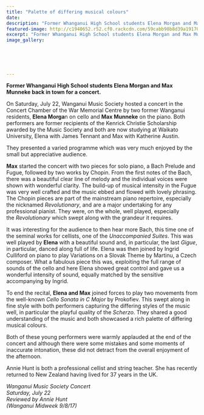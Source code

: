 ```yaml
---
title: "Palette of differing musical colours"
date: 
description: "Former Whanganui High School students Elena Morgan and Max Munneke back in town for a concert..."
featured-image: http://c1940652.r52.cf0.rackcdn.com/59cabb98b8d39a19170003b6/Max--Elena-together.jpg
excerpt: "Former Whanganui High School students Elena Morgan and Max Munneke back in town for a concert."
image_gallery:
    
    
    
    
    
---
```


<p class="element element-paragraph"><strong>Former Whanganui High School students&nbsp;Elena Morgan and&nbsp;Max Munneke back in town for a concert.</strong></p>
<p class="element element-paragraph">On Saturday, July 22, Wanganui Music Society hosted a concert in the Concert Chamber of the War Memorial Centre by two former Wanganui residents, <strong>Elena Morga</strong>n on cello and <strong>Max Munneke</strong> on the piano. Both performers are former recipients of the Kenrick Christie Scholarship awarded by the Music Society and both are now studying at Waikato University, Elena with James Tennant and Max with Katherine Austin.</p>
<p class="element element-paragraph">They presented a varied programme which was very much enjoyed by the small but appreciative audience.</p>
<p class="element element-paragraph"><span><strong>Max</strong> started the concert with two pieces for solo piano, a Bach Prelude and Fugue, followed by two works by Chopin. From the first notes of the Bach, there was a beautiful clear line of melody and the individual voices were shown with wonderful clarity. The build-up of musical intensity in the Fugue was very well crafted and the music ebbed and flowed with lovely phrasing. The Chopin pieces are part of the mainstream piano repertoire, especially the nicknamed&nbsp;</span><em>Revolutionary</em><span>, and are a major undertaking for any professional pianist. They were, on the whole, well played, especially the&nbsp;</span><em>Revolutionary</em><span>&nbsp;which swept along with the grandeur it requires.</span></p>
<p class="element element-paragraph">It was interesting for the audience to then hear more Bach, this time one of the seminal works for cellists, one of the&nbsp;<em>Unaccompanied Suites</em>. This was well played by <strong>Elena</strong> with a beautiful sound and, in particular, the last&nbsp;<em>Gigue</em>, in particular, danced along full of life. Elena was then joined by Ingrid Culliford on piano to play Variations on a Slovak Theme by Martinu, a Czech composer. What a fabulous piece this was, exploiting the full range of sounds of the cello and here Elena showed great control and gave us a wonderful intensity of sound, equally matched by the sensitive accompanying by Ingrid.</p>
<p class="element element-paragraph">To end the recital, <strong>Elena and Max</strong> joined forces to play two movements from the well-known&nbsp;<em>Cello Sonata in C Major</em>&nbsp;by Prokofiev. This swept along in fine style with both performers capturing the differing styles of the music well, in particular the playful quality of the&nbsp;<em>Scherzo</em>. They shared a good understanding of the music and both showcased a rich palette of differing musical colours.</p>
<p class="element element-paragraph">Both of these young performers were warmly applauded at the end of the concert and although there were some mistakes and some moments of inaccurate intonation, these did not detract from the overall enjoyment of the afternoon.</p>
<p class="element element-paragraph">Annie Hunt is both a professional cellist and string teacher. She has recently returned to New Zealand having lived for 37 years in the UK.</p>
<p class="element element-paragraph"><em>Wanganui Music Society Concert<br />Saturday, July 22<br />Reviewed by Annie Hunt<br />(Wanganui Midweek 9/8/17)</em></p>

